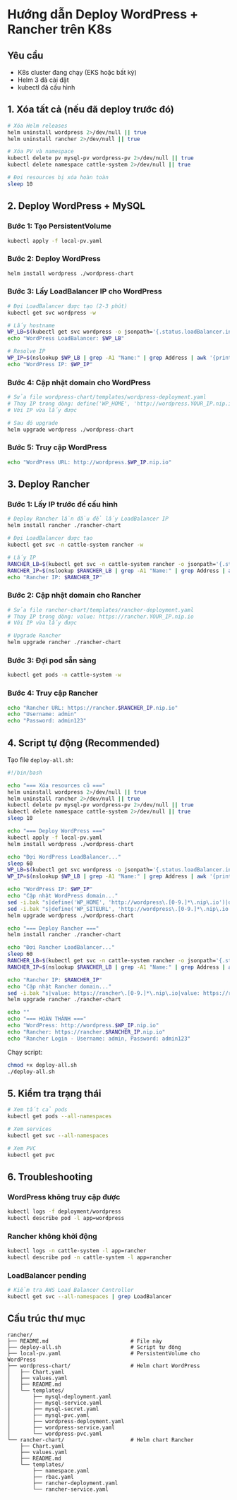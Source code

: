 # Hướng dẫn Deploy WordPress + Rancher trên K8s

## Yêu cầu
- K8s cluster đang chạy (EKS hoặc bất kỳ)
- Helm 3 đã cài đặt
- kubectl đã cấu hình

## 1. Xóa tất cả (nếu đã deploy trước đó)

```bash
# Xóa Helm releases
helm uninstall wordpress 2>/dev/null || true
helm uninstall rancher 2>/dev/null || true

# Xóa PV và namespace
kubectl delete pv mysql-pv wordpress-pv 2>/dev/null || true
kubectl delete namespace cattle-system 2>/dev/null || true

# Đợi resources bị xóa hoàn toàn
sleep 10
```

## 2. Deploy WordPress + MySQL

### Bước 1: Tạo PersistentVolume
```bash
kubectl apply -f local-pv.yaml
```

### Bước 2: Deploy WordPress
```bash
helm install wordpress ./wordpress-chart
```

### Bước 3: Lấy LoadBalancer IP cho WordPress
```bash
# Đợi LoadBalancer được tạo (2-3 phút)
kubectl get svc wordpress -w

# Lấy hostname
WP_LB=$(kubectl get svc wordpress -o jsonpath='{.status.loadBalancer.ingress[0].hostname}')
echo "WordPress LoadBalancer: $WP_LB"

# Resolve IP
WP_IP=$(nslookup $WP_LB | grep -A1 "Name:" | grep Address | awk '{print $2}')
echo "WordPress IP: $WP_IP"
```

### Bước 4: Cập nhật domain cho WordPress
```bash
# Sửa file wordpress-chart/templates/wordpress-deployment.yaml
# Thay IP trong dòng: define('WP_HOME', 'http://wordpress.YOUR_IP.nip.io');
# Với IP vừa lấy được

# Sau đó upgrade
helm upgrade wordpress ./wordpress-chart
```

### Bước 5: Truy cập WordPress
```bash
echo "WordPress URL: http://wordpress.$WP_IP.nip.io"
```

## 3. Deploy Rancher

### Bước 1: Lấy IP trước để cấu hình
```bash
# Deploy Rancher lần đầu để lấy LoadBalancer IP
helm install rancher ./rancher-chart

# Đợi LoadBalancer được tạo
kubectl get svc -n cattle-system rancher -w

# Lấy IP
RANCHER_LB=$(kubectl get svc -n cattle-system rancher -o jsonpath='{.status.loadBalancer.ingress[0].hostname}')
RANCHER_IP=$(nslookup $RANCHER_LB | grep -A1 "Name:" | grep Address | awk '{print $2}')
echo "Rancher IP: $RANCHER_IP"
```

### Bước 2: Cập nhật domain cho Rancher
```bash
# Sửa file rancher-chart/templates/rancher-deployment.yaml
# Thay IP trong dòng: value: https://rancher.YOUR_IP.nip.io
# Với IP vừa lấy được

# Upgrade Rancher
helm upgrade rancher ./rancher-chart
```

### Bước 3: Đợi pod sẵn sàng
```bash
kubectl get pods -n cattle-system -w
```

### Bước 4: Truy cập Rancher
```bash
echo "Rancher URL: https://rancher.$RANCHER_IP.nip.io"
echo "Username: admin"
echo "Password: admin123"
```

## 4. Script tự động (Recommended)

Tạo file `deploy-all.sh`:

```bash
#!/bin/bash

echo "=== Xóa resources cũ ==="
helm uninstall wordpress 2>/dev/null || true
helm uninstall rancher 2>/dev/null || true
kubectl delete pv mysql-pv wordpress-pv 2>/dev/null || true
kubectl delete namespace cattle-system 2>/dev/null || true
sleep 10

echo "=== Deploy WordPress ==="
kubectl apply -f local-pv.yaml
helm install wordpress ./wordpress-chart

echo "Đợi WordPress LoadBalancer..."
sleep 60
WP_LB=$(kubectl get svc wordpress -o jsonpath='{.status.loadBalancer.ingress[0].hostname}')
WP_IP=$(nslookup $WP_LB | grep -A1 "Name:" | grep Address | awk '{print $2}')

echo "WordPress IP: $WP_IP"
echo "Cập nhật WordPress domain..."
sed -i.bak "s|define('WP_HOME', 'http://wordpress\.[0-9.]*\.nip\.io')|define('WP_HOME', 'http://wordpress.$WP_IP.nip.io')|g" wordpress-chart/templates/wordpress-deployment.yaml
sed -i.bak "s|define('WP_SITEURL', 'http://wordpress\.[0-9.]*\.nip\.io')|define('WP_SITEURL', 'http://wordpress.$WP_IP.nip.io')|g" wordpress-chart/templates/wordpress-deployment.yaml
helm upgrade wordpress ./wordpress-chart

echo "=== Deploy Rancher ==="
helm install rancher ./rancher-chart

echo "Đợi Rancher LoadBalancer..."
sleep 60
RANCHER_LB=$(kubectl get svc -n cattle-system rancher -o jsonpath='{.status.loadBalancer.ingress[0].hostname}')
RANCHER_IP=$(nslookup $RANCHER_LB | grep -A1 "Name:" | grep Address | awk '{print $2}')

echo "Rancher IP: $RANCHER_IP"
echo "Cập nhật Rancher domain..."
sed -i.bak "s|value: https://rancher\.[0-9.]*\.nip\.io|value: https://rancher.$RANCHER_IP.nip.io|g" rancher-chart/templates/rancher-deployment.yaml
helm upgrade rancher ./rancher-chart

echo ""
echo "=== HOÀN THÀNH ==="
echo "WordPress: http://wordpress.$WP_IP.nip.io"
echo "Rancher: https://rancher.$RANCHER_IP.nip.io"
echo "Rancher Login - Username: admin, Password: admin123"
```

Chạy script:
```bash
chmod +x deploy-all.sh
./deploy-all.sh
```

## 5. Kiểm tra trạng thái

```bash
# Xem tất cả pods
kubectl get pods --all-namespaces

# Xem services
kubectl get svc --all-namespaces

# Xem PVC
kubectl get pvc
```

## 6. Troubleshooting

### WordPress không truy cập được
```bash
kubectl logs -f deployment/wordpress
kubectl describe pod -l app=wordpress
```

### Rancher không khởi động
```bash
kubectl logs -n cattle-system -l app=rancher
kubectl describe pod -n cattle-system -l app=rancher
```

### LoadBalancer pending
```bash
# Kiểm tra AWS Load Balancer Controller
kubectl get svc --all-namespaces | grep LoadBalancer
```

## Cấu trúc thư mục

```
rancher/
├── README.md                          # File này
├── deploy-all.sh                      # Script tự động
├── local-pv.yaml                      # PersistentVolume cho WordPress
├── wordpress-chart/                   # Helm chart WordPress
│   ├── Chart.yaml
│   ├── values.yaml
│   ├── README.md
│   └── templates/
│       ├── mysql-deployment.yaml
│       ├── mysql-service.yaml
│       ├── mysql-secret.yaml
│       ├── mysql-pvc.yaml
│       ├── wordpress-deployment.yaml
│       ├── wordpress-service.yaml
│       └── wordpress-pvc.yaml
└── rancher-chart/                     # Helm chart Rancher
    ├── Chart.yaml
    ├── values.yaml
    ├── README.md
    └── templates/
        ├── namespace.yaml
        ├── rbac.yaml
        ├── rancher-deployment.yaml
        └── rancher-service.yaml
```
